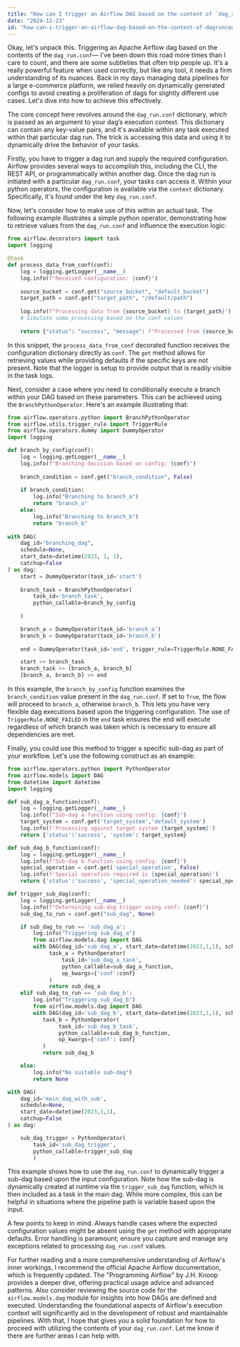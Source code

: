 ```yaml
---
title: "How can I trigger an Airflow DAG based on the content of `dag_run.conf`?"
date: "2024-12-23"
id: "how-can-i-trigger-an-airflow-dag-based-on-the-content-of-dagrunconf"
---
```


Okay, let's unpack this. Triggering an Apache Airflow dag based on the contents of the `dag_run.conf`— I've been down this road more times than I care to count, and there are some subtleties that often trip people up. It's a really powerful feature when used correctly, but like any tool, it needs a firm understanding of its nuances. Back in my days managing data pipelines for a large e-commerce platform, we relied heavily on dynamically generated configs to avoid creating a proliferation of dags for slightly different use cases. Let's dive into how to achieve this effectively.

The core concept here revolves around the `dag_run.conf` dictionary, which is passed as an argument to your dag’s execution context. This dictionary can contain any key-value pairs, and it's available within any task executed within that particular dag run. The trick is accessing this data and using it to dynamically drive the behavior of your tasks.

Firstly, you have to trigger a dag run and supply the required configuration. Airflow provides several ways to accomplish this, including the CLI, the REST API, or programmatically within another dag. Once the dag run is initiated with a particular `dag_run.conf`, your tasks can access it. Within your python operators, the configuration is available via the `context` dictionary. Specifically, it's found under the key `dag_run.conf`.

Now, let's consider how to make use of this within an actual task. The following example illustrates a simple python operator, demonstrating how to retrieve values from the `dag_run.conf` and influence the execution logic:

```python
from airflow.decorators import task
import logging

@task
def process_data_from_conf(conf):
    log = logging.getLogger(__name__)
    log.info(f"Received configuration: {conf}")
    
    source_bucket = conf.get("source_bucket", "default_bucket")
    target_path = conf.get("target_path", "/default/path")
    
    log.info(f"Processing data from {source_bucket} to {target_path}")
    # Simulate some processing based on the conf values
    
    return {"status": "success", "message": f"Processed from {source_bucket} to {target_path}"}

```

In this snippet, the `process_data_from_conf` decorated function receives the configuration dictionary directly as `conf`. The `get` method allows for retrieving values while providing defaults if the specific keys are not present. Note that the logger is setup to provide output that is readily visible in the task logs.

Next, consider a case where you need to conditionally execute a branch within your DAG based on these parameters. This can be achieved using the `BranchPythonOperator`. Here's an example illustrating that:

```python
from airflow.operators.python import BranchPythonOperator
from airflow.utils.trigger_rule import TriggerRule
from airflow.operators.dummy import DummyOperator
import logging

def branch_by_config(conf):
    log = logging.getLogger(__name__)
    log.info(f"Branching decision based on config: {conf}")
    
    branch_condition = conf.get("branch_condition", False)
    
    if branch_condition:
        log.info("Branching to branch_a")
        return "branch_a"
    else:
        log.info("Branching to branch_b")
        return "branch_b"
    
with DAG(
    dag_id="branching_dag",
    schedule=None,
    start_date=datetime(2023, 1, 1),
    catchup=False
) as dag:
    start = DummyOperator(task_id='start')
    
    branch_task = BranchPythonOperator(
        task_id='branch_task',
        python_callable=branch_by_config
        
    )

    branch_a = DummyOperator(task_id='branch_a')
    branch_b = DummyOperator(task_id='branch_b')
    
    end = DummyOperator(task_id='end', trigger_rule=TriggerRule.NONE_FAILED)

    start >> branch_task
    branch_task >> [branch_a, branch_b]
    [branch_a, branch_b] >> end
```

In this example, the `branch_by_config` function examines the `branch_condition` value present in the `dag_run.conf`. If set to `True`, the flow will proceed to `branch_a`, otherwise `branch_b`. This lets you have very flexible dag executions based upon the triggering configuration. The use of `TriggerRule.NONE_FAILED` in the `end` task ensures the end will execute regardless of which branch was taken which is necessary to ensure all dependencies are met.

Finally, you could use this method to trigger a specific sub-dag as part of your workflow. Let's use the following construct as an example:

```python
from airflow.operators.python import PythonOperator
from airflow.models import DAG
from datetime import datetime
import logging

def sub_dag_a_function(conf):
    log = logging.getLogger(__name__)
    log.info(f"Sub-dag a function using config: {conf}")
    target_system = conf.get('target_system','default_system')
    log.info(f'Processing against target system {target_system}')
    return {'status':'success', 'system': target_system}

def sub_dag_b_function(conf):
    log = logging.getLogger(__name__)
    log.info(f"Sub-dag b function using config: {conf}")
    special_operation = conf.get('special_operation', False)
    log.info(f'Special operation required is {special_operation}')
    return {'status':'success', 'special_operation_needed': special_operation }

def trigger_sub_dag(conf):
    log = logging.getLogger(__name__)
    log.info(f"Determining sub-dag trigger using conf: {conf}")
    sub_dag_to_run = conf.get("sub_dag", None)

    if sub_dag_to_run == 'sub_dag_a':
        log.info("Triggering sub_dag_a")
        from airflow.models.dag import DAG
        with DAG(dag_id='sub_dag_a', start_date=datetime(2023,1,1), schedule=None, catchup=False) as sub_dag_a:
             task_a = PythonOperator(
                 task_id='sub_dag_a_task',
                 python_callable=sub_dag_a_function,
                 op_kwargs={'conf':conf}
             )
             return sub_dag_a
    elif sub_dag_to_run == 'sub_dag_b':
        log.info("Triggering sub_dag_b")
        from airflow.models.dag import DAG
        with DAG(dag_id='sub_dag_b', start_date=datetime(2023,1,1), schedule=None, catchup=False) as sub_dag_b:
           task_b = PythonOperator(
                task_id='sub_dag_b_task',
                python_callable=sub_dag_b_function,
                op_kwargs={'conf': conf}
           )
           return sub_dag_b

    else:
        log.info("No suitable sub-dag")
        return None

with DAG(
    dag_id='main_dag_with_sub',
    schedule=None,
    start_date=datetime(2023,1,1),
    catchup=False
) as dag:

    sub_dag_trigger = PythonOperator(
        task_id='sub_dag_trigger',
        python_callable=trigger_sub_dag
        )
```

This example shows how to use the `dag_run.conf` to dynamically trigger a sub-dag based upon the input configuration. Note how the sub-dag is dynamically created at runtime via the `trigger_sub_dag` function, which is then included as a task in the main dag. While more complex, this can be helpful in situations where the pipeline path is variable based upon the input.

A few points to keep in mind. Always handle cases where the expected configuration values might be absent using the `get` method with appropriate defaults. Error handling is paramount; ensure you capture and manage any exceptions related to processing `dag_run.conf` values.

For further reading and a more comprehensive understanding of Airflow's inner workings, I recommend the official Apache Airflow documentation, which is frequently updated. The "Programming Airflow" by J.H. Knoop provides a deeper dive, offering practical usage advice and advanced patterns. Also consider reviewing the source code for the `airflow.models.dag` module for insights into how DAGs are defined and executed. Understanding the foundational aspects of Airflow's execution context will significantly aid in the development of robust and maintainable pipelines. With that, I hope that gives you a solid foundation for how to proceed with utilizing the contents of your `dag_run.conf`. Let me know if there are further areas I can help with.
